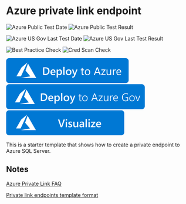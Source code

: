 # Azure private link endpoint

![Azure Public Test Date](https://azurequickstartsservice.blob.core.windows.net/badges/101-privatelink-endpoint-sql/PublicLastTestDate.svg)
![Azure Public Test Result](https://azurequickstartsservice.blob.core.windows.net/badges/101-privatelink-endpoint-sql/PublicDeployment.svg)

![Azure US Gov Last Test Date](https://azurequickstartsservice.blob.core.windows.net/badges/101-privatelink-endpoint-sql/FairfaxLastTestDate.svg)
![Azure US Gov Last Test Result](https://azurequickstartsservice.blob.core.windows.net/badges/101-privatelink-endpoint-sql/FairfaxDeployment.svg)

![Best Practice Check](https://azurequickstartsservice.blob.core.windows.net/badges/101-privatelink-endpoint-sql/BestPracticeResult.svg)
![Cred Scan Check](https://azurequickstartsservice.blob.core.windows.net/badges/101-privatelink-endpoint-sql/CredScanResult.svg)

[![Deploy To Azure](https://raw.githubusercontent.com/Azure/azure-quickstart-templates/master/1-CONTRIBUTION-GUIDE/images/deploytoazure.svg?sanitize=true)](https://portal.azure.com/#create/Microsoft.Template/uri/https%3A%2F%2Fraw.githubusercontent.com%2FAzure%2Fazure-quickstart-templates%2Fmaster%2F101-privatelink-endpoint-sql%2Fazuredeploy.json)
[![Deploy To Azure US Gov](https://raw.githubusercontent.com/Azure/azure-quickstart-templates/master/1-CONTRIBUTION-GUIDE/images/deploytoazuregov.svg?sanitize=true)](https://portal.azure.us/#create/Microsoft.Template/uri/https%3A%2F%2Fraw.githubusercontent.com%2FAzure%2Fazure-quickstart-templates%2Fmaster%2F101-privatelink-endpoint-sql%2Fazuredeploy.json)
[![Visualize](https://raw.githubusercontent.com/Azure/azure-quickstart-templates/master/1-CONTRIBUTION-GUIDE/images/visualizebutton.svg?sanitize=true)](http://armviz.io/#/?load=https%3A%2F%2Fraw.githubusercontent.com%2FAzure%2Fazure-quickstart-templates%2Fmaster%2F101-privatelink-endpoint-sql%2Fazuredeploy.json)

This is a starter template that shows how to create a private endpoint to Azure SQL Server.  

## Notes

[Azure Private Link FAQ](https://docs.microsoft.com/en-us/azure/private-link/private-link-faq)

[Private link endpoints template format](https://docs.microsoft.com/en-us/azure/templates/microsoft.network/2020-04-01/privateendpoints)
